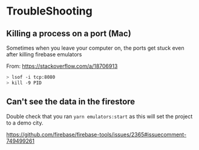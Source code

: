 # TroubleShooting

## Killing a process on a port (Mac)

Sometimes when you leave your computer on, the ports get stuck even after killing firebase emulators

From: https://stackoverflow.com/a/18706913

```sh
> lsof -i tcp:8080
> kill -9 PID
```

## Can't see the data in the firestore

Double check that you ran `yarn emulators:start` as this will set the project to a demo city.

https://github.com/firebase/firebase-tools/issues/2365#issuecomment-749499261
